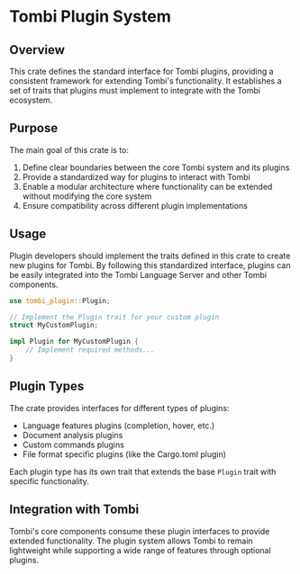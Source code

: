 # Tombi Plugin System

## Overview

This crate defines the standard interface for Tombi plugins, providing a consistent framework for extending Tombi's functionality. It establishes a set of traits that plugins must implement to integrate with the Tombi ecosystem.

## Purpose

The main goal of this crate is to:

1. Define clear boundaries between the core Tombi system and its plugins
2. Provide a standardized way for plugins to interact with Tombi
3. Enable a modular architecture where functionality can be extended without modifying the core system
4. Ensure compatibility across different plugin implementations

## Usage

Plugin developers should implement the traits defined in this crate to create new plugins for Tombi. By following this standardized interface, plugins can be easily integrated into the Tombi Language Server and other Tombi components.

```rust
use tombi_plugin::Plugin;

// Implement the Plugin trait for your custom plugin
struct MyCustomPlugin;

impl Plugin for MyCustomPlugin {
    // Implement required methods...
}
```

## Plugin Types

The crate provides interfaces for different types of plugins:

- Language features plugins (completion, hover, etc.)
- Document analysis plugins
- Custom commands plugins
- File format specific plugins (like the Cargo.toml plugin)

Each plugin type has its own trait that extends the base `Plugin` trait with specific functionality.

## Integration with Tombi

Tombi's core components consume these plugin interfaces to provide extended functionality. The plugin system allows Tombi to remain lightweight while supporting a wide range of features through optional plugins.
